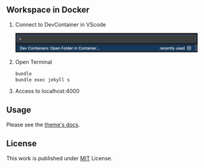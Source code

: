 ## Workspace in Docker

1. Connect to DevContainer in VScode

    ![Alt text](./images/Screenshot%202023-10-25%20at%2018.32.50.png)


2. Open Terminal

    ```
    bundle
    bundle exec jekyll s
    ```

3. Access to localhost:4000


## Usage

Please see the [theme's docs](https://github.com/cotes2020/jekyll-theme-chirpy#documentation).

## License

This work is published under [MIT][mit] License.

[gem]: https://rubygems.org/gems/jekyll-theme-chirpy
[chirpy]: https://github.com/cotes2020/jekyll-theme-chirpy/
[use-template]: https://github.com/cotes2020/chirpy-starter/generate
[CD]: https://en.wikipedia.org/wiki/Continuous_deployment
[mit]: https://github.com/cotes2020/chirpy-starter/blob/master/LICENSE
